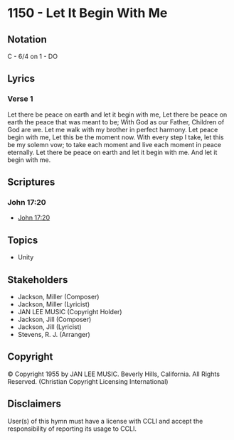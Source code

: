 # 1150 - Let It Begin With Me

## Notation

C - 6/4 on 1 - DO

## Lyrics

### Verse 1

Let there be peace on earth and let it begin with me, Let there be peace on earth the peace that was meant to be; With God as our Father, Children of God are we. Let me walk with my brother in perfect harmony. Let peace begin with me, Let this be the moment now. With every step I take, let this be my solemn vow; to take each moment and live each moment in peace eternally. Let there be peace on earth and let it begin with me. And let it begin with me.


## Scriptures

### John 17:20

- [John 17:20](https://www.biblegateway.com/passage/?search=John%2017%3A20)


## Topics

- Unity

## Stakeholders

- Jackson, Miller (Composer)
- Jackson, Miller (Lyricist)
- JAN LEE MUSIC (Copyright Holder)
- Jackson, Jill (Composer)
- Jackson, Jill (Lyricist)
- Stevens, R. J. (Arranger)

## Copyright

© Copyright 1955 by JAN LEE MUSIC. Beverly Hills, California. All Rights Reserved.
(Christian Copyright Licensing International)

## Disclaimers

User(s) of this hymn must have a license with CCLI and accept the responsibility of reporting its usage to CCLI.

